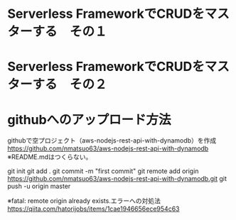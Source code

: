 # Serverless FrameworkでCRUDをマスターする　その１

# Serverless FrameworkでCRUDをマスターする　その２

# githubへのアップロード方法
githubで空プロジェクト（aws-nodejs-rest-api-with-dynamodb）を作成
https://github.com/nmatsuo63/aws-nodejs-rest-api-with-dynamodb
※README.mdはつくらない。

git init
git add .
git commit -m "first commit"
git remote add origin https://github.com/nmatsuo63/aws-nodejs-rest-api-with-dynamodb.git
git push -u origin master

※fatal: remote origin already exists.エラーへの対処法
https://qiita.com/hatorijobs/items/1cae1946656ece954c63

